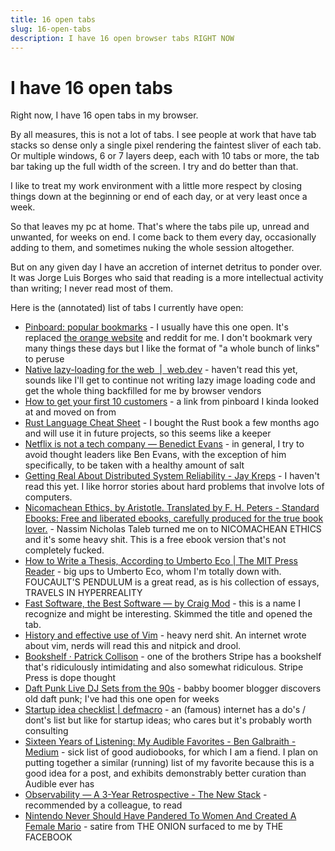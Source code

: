 ```yaml
---
title: 16 open tabs
slug: 16-open-tabs
description: I have 16 open browser tabs RIGHT NOW
---
```


# I have 16 open tabs

Right now, I have 16 open tabs in my browser.

By all measures, this is not a lot of tabs. I see people at work that have tab stacks so dense only a single pixel rendering the faintest sliver of each tab. Or multiple windows, 6 or 7 layers deep, each with 10 tabs or more, the tab bar taking up the full width of the screen. I try and do better than that. 

I like to treat my work environment with a little more respect by closing things down at the beginning or end of each day, or at very least once a week.

So that leaves my pc at home. That's where the tabs pile up, unread and unwanted, for weeks on end. I come back to them every day, occasionally adding to them, and sometimes nuking the whole session altogether.

But on any given day I have an accretion of internet detritus to ponder over. It was Jorge Luis Borges who said that reading is a more intellectual activity than writing; I never read most of them.

Here is the (annotated) list of tabs I currently have open:

* [Pinboard: popular bookmarks](https://pinboard.in/popular/) - I usually have this one open. It's replaced [the orange website](http://n-gate.com/hackernews/) and reddit for me. I don't bookmark very many things these days but I like the format of "a whole bunch of links" to peruse
* [Native lazy-loading for the web  |  web.dev](https://web.dev/native-lazy-loading) - haven't read this yet, sounds like I'll get to continue not writing lazy image loading code and get the whole thing backfilled for me by browser vendors
* [How to get your first 10 customers](http://danshipper.com/nothing-happens-until-the-sale-is-made) - a link from pinboard I kinda looked at and moved on from
* [Rust Language Cheat Sheet](https://cheats.rs/) - I bought the Rust book a few months ago and will use it in future projects, so this seems like a keeper
* [Netflix is not a tech company — Benedict Evans](https://www.ben-evans.com/benedictevans/2019/7/31/Netflix) - in general, I try to avoid thought leaders like Ben Evans, with the exception of him specifically, to be taken with a healthy amount of salt
* [Getting Real About Distributed System Reliability - Jay Kreps](https://blog.empathybox.com/post/19574936361/getting-real-about-distributed-system-reliability) - I haven't read this yet. I like horror stories about hard problems that involve lots of computers.
* [Nicomachean Ethics, by Aristotle. Translated by F. H. Peters - Standard Ebooks: Free and liberated ebooks, carefully produced for the true book lover.](https://standardebooks.org/ebooks/aristotle/nicomachean-ethics/f-h-peters) - Nassim Nicholas Taleb turned me on to NICOMACHEAN ETHICS and it's some heavy shit. This is a free ebook version that's not completely fucked.
* [How to Write a Thesis, According to Umberto Eco | The MIT Press Reader](https://thereader.mitpress.mit.edu/umberto-eco-how-to-write-a-thesis/) - big ups to Umberto Eco, whom I'm totally down with. FOUCAULT'S PENDULUM is a great read, as is his collection of essays, TRAVELS IN HYPERREALITY
* [Fast Software, the Best Software — by Craig Mod](https://craigmod.com/essays/fast_software/) - this is a name I recognize and might be interesting. Skimmed the title and opened the tab.
* [History and effective use of Vim](https://begriffs.com/posts/2019-07-19-history-use-vim.html) - heavy nerd shit. An internet wrote about vim, nerds will read this and nitpick and drool.
* [Bookshelf · Patrick Collison](https://patrickcollison.com/bookshelf) - one of the brothers Stripe has a bookshelf that's ridiculously intimidating and also somewhat ridiculous. Stripe Press is dope thought
* [Daft Punk Live DJ Sets from the 90s](https://kottke.org/19/06/daft-punk-live-dj-sets-from-the-90s) - babby boomer blogger discovers old daft punk; I've had this one open for weeks
* [Startup idea checklist | defmacro](https://www.defmacro.org/2019/03/26/startup-checklist.html) - an (famous) internet has a do's / dont's list but like for startup ideas; who cares but it's probably worth consulting
* [Sixteen Years of Listening: My Audible Favorites - Ben Galbraith - Medium](https://medium.com/@bgalbs/sixteen-years-of-listening-my-audible-favorites-dc7386737cc5) - sick list of good audiobooks, for which I am a fiend. I plan on putting together a similar (running) list of my favorite because this is a good idea for a post, and exhibits demonstrably better curation than Audible ever has
* [Observability — A 3-Year Retrospective - The New Stack](https://thenewstack.io/observability-a-3-year-retrospective/) - recommended by a colleague, to read
* [Nintendo Never Should Have Pandered To Women And Created A Female Mario](https://ogn.theonion.com/nintendo-never-should-have-pandered-to-women-and-create-1837027540) - satire from THE ONION surfaced to me by THE FACEBOOK